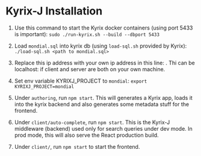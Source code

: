 # Kyrix-J Installation

1. Use this command to start the Kyrix docker containers (using port 5433 is important):
`sudo ./run-kyrix.sh --build --dbport 5433`
  
2. Load `mondial.sql` into kyrix db (using `load-sql.sh` provided by Kyrix):
`./load-sql.sh <path to mondial.sql>`

3. Replace this ip address with your own ip address in this line: . Thi can be localhost:<port> if client and server are both on your own machine. 

4. Set env variable KYRIXJ_PROJECT to `mondial`:
`export KYRIXJ_PROJECT=mondial`

4. Under `authoring`, run `npm start`. This will generates a Kyrix app, loads it into the kyrix backend and also generates some metadata stuff for the frontend.

5. Under `client/auto-complete`, run `npm start`. This is the Kyrix-J middleware (backend) used only for search queries under dev mode. In prod mode, this will also serve the React production build. 

6. Under `client/`, run `npm start` to start the frontend. 
   
